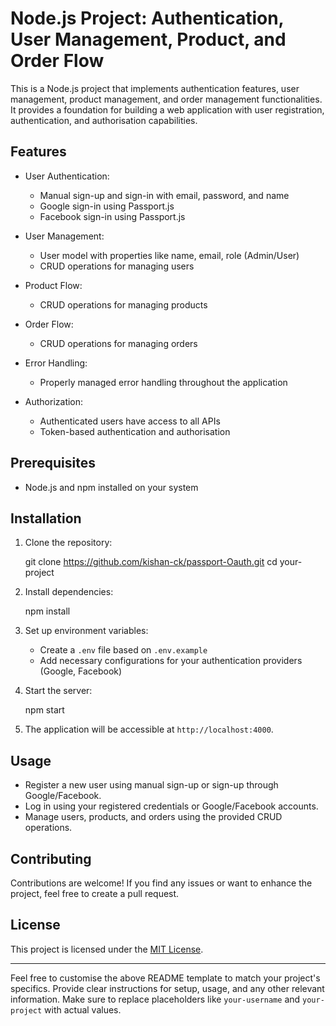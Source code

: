 # Node.js Project: Authentication, User Management, Product, and Order Flow

This is a Node.js project that implements authentication features, user management, product management, and order management functionalities. It provides a foundation for building a web application with user registration, authentication, and authorisation capabilities.

## Features

- User Authentication:
  - Manual sign-up and sign-in with email, password, and name
  - Google sign-in using Passport.js
  - Facebook sign-in using Passport.js

- User Management:
  - User model with properties like name, email, role (Admin/User)
  - CRUD operations for managing users

- Product Flow:
  - CRUD operations for managing products

- Order Flow:
  - CRUD operations for managing orders

- Error Handling:
  - Properly managed error handling throughout the application

- Authorization:
  - Authenticated users have access to all APIs
  - Token-based authentication and authorisation

## Prerequisites

- Node.js and npm installed on your system

## Installation

1. Clone the repository:

   
   git clone https://github.com/kishan-ck/passport-Oauth.git
   cd your-project
   

2. Install dependencies:

   
   npm install
   

3. Set up environment variables:
   - Create a `.env` file based on `.env.example`
   - Add necessary configurations for your authentication providers (Google, Facebook)

4. Start the server:

   
   npm start
   

5. The application will be accessible at `http://localhost:4000`.

## Usage

- Register a new user using manual sign-up or sign-up through Google/Facebook.
- Log in using your registered credentials or Google/Facebook accounts.
- Manage users, products, and orders using the provided CRUD operations.

## Contributing

Contributions are welcome! If you find any issues or want to enhance the project, feel free to create a pull request.

## License

This project is licensed under the [MIT License](LICENSE).

---

Feel free to customise the above README template to match your project's specifics. Provide clear instructions for setup, usage, and any other relevant information. Make sure to replace placeholders like `your-username` and `your-project` with actual values.
